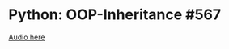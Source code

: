 # Python: OOP-Inheritance #567

[Audio here](https://drive.google.com/drive/u/0/folders/17jgR4SrlQusbx8XNTILWLpHpC44QVOqQ)

